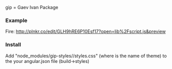 gip = Gaev Ivan Package

### Example

Fire: http://plnkr.co/edit/GLH9hRE6P10Esf17?open=lib%2Fscript.js&preview

### Install

Add "node_modules/gip-styles/<name>/styles.css" (where <name> is the name of theme) to the your angular.json file (build->styles)

